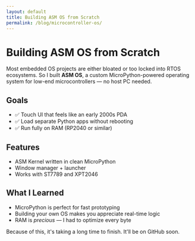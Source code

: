 ```yaml
---
layout: default
title: Building ASM OS from Scratch
permalink: /blog/microcontroller-os/
---
```


# Building ASM OS from Scratch

Most embedded OS projects are either bloated or too locked into RTOS ecosystems. So I built **ASM OS**, a custom MicroPython-powered operating system for low-end microcontrollers — no host PC needed.

## Goals

- ✅ Touch UI that feels like an early 2000s PDA
- ✅ Load separate Python apps without rebooting
- ✅ Run fully on RAM (RP2040 or similar)

## Features

- ASM Kernel written in clean MicroPython
- Window manager + launcher
- Works with ST7789 and XPT2046

## What I Learned

- MicroPython is perfect for fast prototyping
- Building your own OS makes you appreciate real-time logic
- RAM is *precious* — I had to optimize every byte

Because of this, it's taking a long time to finish. It'll be on GitHub soon.
